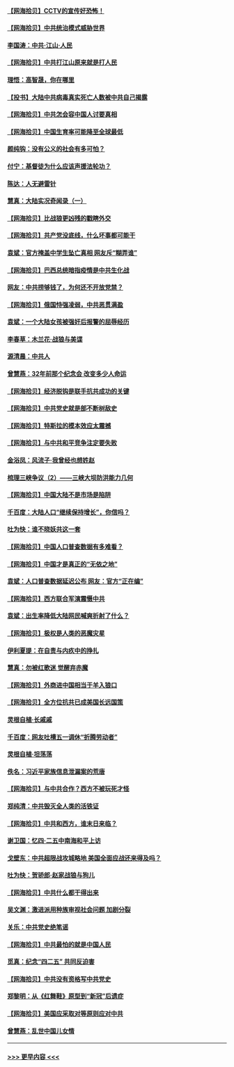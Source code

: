 #### [【网海拾贝】CCTV的宣传好恐怖！](../pages/nsc993/n12959984.md?t=05200402) 
#### [【网海拾贝】中共统治模式威胁世界](../pages/nsc993/n12957622.md?t=05200402) 
#### [李国涛：中共‧江山‧人民](../pages/nsc993/n12957502.md?t=05200402) 
#### [【网海拾贝】中共打江山原来就是打人民](../pages/nsc993/n12954345.md?t=05200402) 
#### [理悟：高智晟，你在哪里](../pages/nsc993/n12953115.md?t=05200402) 
#### [【投书】大陆中共病毒真实死亡人数被中共自己揭露](../pages/nsc993/n12953050.md?t=05200402) 
#### [【网海拾贝】中共怎会容中国人讨要真相](../pages/nsc993/n12952161.md?t=05200402) 
#### [【网海拾贝】中国生育率可能降至全球最低](../pages/nsc993/n12948793.md?t=05200402) 
#### [颜纯钩：没有公义的社会有多可怕？](../pages/nsc993/n12947626.md?t=05200402) 
#### [付宁：基督徒为什么应该声援法轮功？](../pages/nsc993/n12947233.md?t=05200402) 
#### [陈达：人无避雷针](../pages/nsc993/n12947098.md?t=05200402) 
#### [慧真：大陆实况奇闻录（一）](../pages/nsc993/n12945811.md?t=05200402) 
#### [【网海拾贝】比战狼更凶残的戳瞎外交](../pages/nsc993/n12945717.md?t=05200402) 
#### [【网海拾贝】共产党没底线，什么坏事都可能干](../pages/nsc993/n12942090.md?t=05200402) 
#### [袁斌：官方掩盖中学生坠亡真相 网友斥“糊弄谁”](../pages/nsc993/n12942029.md?t=05200402) 
#### [【网海拾贝】巴西总统暗指疫情是中共生化战](../pages/nsc993/n12938999.md?t=05200402) 
#### [网友：中共捞够钱了，为何还不开放党禁？](../pages/nsc993/n12938952.md?t=05200402) 
#### [【网海拾贝】俄国恃强凌弱，中共恶贯满盈](../pages/nsc993/n12936626.md?t=05200402) 
#### [袁斌：一个大陆女孩被强奸后报警的屈辱经历](../pages/nsc993/n12936547.md?t=05200402) 
#### [李春草：木兰花·战狼与美谍](../pages/nsc993/n12935995.md?t=05200402) 
#### [源清晨：中共人](../pages/nsc993/n12935589.md?t=05200402) 
#### [曾慧燕：32年前那个纪念会 改变多少人命运](../pages/nsc993/n12934233.md?t=05200402) 
#### [【网海拾贝】经济脱钩是联手抗共成功的关键](../pages/nsc993/n12934176.md?t=05200402) 
#### [【网海拾贝】中共党史就是部不断树敌史](../pages/nsc993/n12932844.md?t=05200402) 
#### [【网海拾贝】特斯拉的模本效应太震撼](../pages/nsc993/n12925626.md?t=05200402) 
#### [【网海拾贝】与中共和平竞争注定要失败](../pages/nsc993/n12923326.md?t=05200402) 
#### [金浴凤：风流子‧我曾经也想姓赵](../pages/nsc993/n12920911.md?t=05200402) 
#### [梳理三峡争议（2）——三峡大坝防洪能力几何](../pages/nsc993/n12920173.md?t=05200402) 
#### [【网海拾贝】中国大陆不是市场是陷阱](../pages/nsc993/n12920143.md?t=05200402) 
#### [千百度：大陆人口“继续保持增长”，你信吗？](../pages/nsc993/n12918946.md?t=05200402) 
#### [吐为快：谁不晓妖共这一套](../pages/nsc993/n12918941.md?t=05200402) 
#### [【网海拾贝】中国人口普查数据有多难看？](../pages/nsc993/n12917822.md?t=05200402) 
#### [【网海拾贝】中国才是真正的“无依之地”](../pages/nsc993/n12915845.md?t=05200402) 
#### [袁斌：人口普查数据延迟公布 网友：官方“正在编”](../pages/nsc993/n12915748.md?t=05200402) 
#### [【网海拾贝】西方联合军演震慑中共](../pages/nsc993/n12913466.md?t=05200402) 
#### [袁斌：出生率降低大陆网民喊爽折射了什么？](../pages/nsc993/n12913365.md?t=05200402) 
#### [【网海拾贝】极权是人类的恶魔灾星](../pages/nsc993/n12910697.md?t=05200402) 
#### [伊利夏提：在自责与内疚中的挣扎](../pages/nsc993/n12910493.md?t=05200402) 
#### [慧真：勿被红歌迷 觉醒弃赤魔](../pages/nsc993/n12910485.md?t=05200402) 
#### [【网海拾贝】外商进中国相当于羊入狼口](../pages/nsc993/n12908274.md?t=05200402) 
#### [【网海拾贝】全方位抗共已成美国长远国策](../pages/nsc993/n12906878.md?t=05200402) 
#### [灵根自植‧长戚戚](../pages/nsc993/n12905585.md?t=05200402) 
#### [千百度：网友吐槽五一调休“折腾劳动者”](../pages/nsc993/n12905934.md?t=05200402) 
#### [灵根自植‧坦荡荡](../pages/nsc993/n12905562.md?t=05200402) 
#### [佚名：习近平家族信息泄漏案的荒唐](../pages/nsc993/n12904705.md?t=05200402) 
#### [【网海拾贝】与中共合作？西方不被玩死才怪](../pages/nsc993/n12903873.md?t=05200402) 
#### [郑纯清：中共毁灭全人类的活铁证](../pages/nsc993/n12903785.md?t=05200402) 
#### [【网海拾贝】中共和西方，谁末日来临？](../pages/nsc993/n12903482.md?t=05200402) 
#### [谢卫国：忆四‧二五中南海和平上访](../pages/nsc993/n12902192.md?t=05200402) 
#### [戈壁东：中共超限战攻城略地 美国全面应战还来得及吗？](../pages/nsc993/n12902297.md?t=05200402) 
#### [吐为快：贺骄郎‧赵家战狼与狗儿](../pages/nsc993/n12902280.md?t=05200402) 
#### [【网海拾贝】中共什么都干得出来](../pages/nsc993/n12897500.md?t=05200402) 
#### [吴文渊：激进派用种族审视社会问题 加剧分裂](../pages/nsc993/n12893881.md?t=05200402) 
#### [关乐：中共党史绝笔谣](../pages/nsc993/n12897270.md?t=05200402) 
#### [【网海拾贝】中共最怕的就是中国人民](../pages/nsc993/n12894705.md?t=05200402) 
#### [觅真：纪念“四二五” 共同反迫害](../pages/nsc993/n12894553.md?t=05200402) 
#### [【网海拾贝】中共没有资格写中共党史](../pages/nsc993/n12892231.md?t=05200402) 
#### [郑黎明：从《红舞鞋》原型到“新冠”后遗症](../pages/nsc993/n12890469.md?t=05200402) 
#### [【网海拾贝】美国应采取对等原则应对中共](../pages/nsc993/n12889176.md?t=05200402) 
#### [曾慧燕：乱世中国儿女情](../pages/nsc993/n12887931.md?t=05200402) 

----
#### [ >>> 更早内容 <<< ](../indexes/nsc993-earlier.md)
